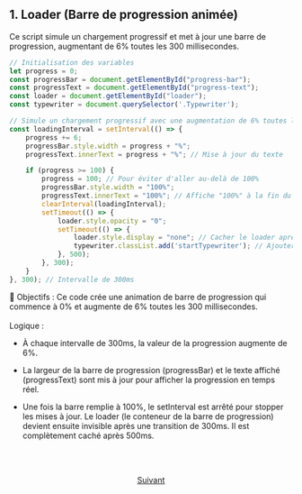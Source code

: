 ## 1. Loader (Barre de progression animée)

Ce script simule un chargement progressif et met à jour une barre de progression, augmentant de 6% toutes les 300 millisecondes.

```js
// Initialisation des variables
let progress = 0;
const progressBar = document.getElementById("progress-bar");
const progressText = document.getElementById("progress-text");
const loader = document.getElementById("loader");
const typewriter = document.querySelector('.Typewriter');

// Simule un chargement progressif avec une augmentation de 6% toutes les 300ms
const loadingInterval = setInterval(() => {
    progress += 6;
    progressBar.style.width = progress + "%";
    progressText.innerText = progress + "%"; // Mise à jour du texte

    if (progress >= 100) {
        progress = 100; // Pour éviter d'aller au-delà de 100%
        progressBar.style.width = "100%";
        progressText.innerText = "100%"; // Affiche "100%" à la fin du chargement
        clearInterval(loadingInterval);
        setTimeout(() => {
            loader.style.opacity = "0";
            setTimeout(() => {
                loader.style.display = "none"; // Cacher le loader après 0.5s
                typewriter.classList.add('startTypewriter'); // Ajouter la classe après le loader
            }, 500);
        }, 300);
    }
}, 300); // Intervalle de 300ms
```

📌 Objectifs : Ce code crée une animation de barre de progression qui commence à 0% et augmente de 6% toutes les 300 millisecondes.
<br><br>
Logique :

* À chaque intervalle de 300ms, la valeur de la progression augmente de 6%.

* La largeur de la barre de progression (progressBar) et le texte affiché (progressText) sont mis à jour pour afficher la progression en temps réel.

* Une fois la barre remplie à 100%, le setInterval est arrêté pour stopper les mises à jour. Le loader (le conteneur de la barre de progression) devient ensuite invisible après une transition de 300ms. Il est complètement caché après 500ms.

<br><br>

<p align="center">
<a href="./modeToogle.md">Suivant</a>
</p>